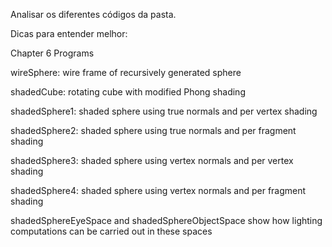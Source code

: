 Analisar os diferentes códigos da pasta.

Dicas para entender melhor:

Chapter 6 Programs

wireSphere: wire frame of recursively generated sphere

shadedCube: rotating cube with modified Phong shading

shadedSphere1: shaded sphere using true normals and per vertex shading

shadedSphere2: shaded sphere using true normals and per fragment shading

shadedSphere3: shaded sphere using vertex normals and per vertex shading

shadedSphere4: shaded sphere using vertex normals and per fragment shading

shadedSphereEyeSpace and shadedSphereObjectSpace show how lighting computations can be carried out in these spaces
